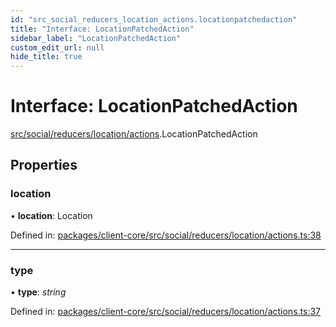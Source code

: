```yaml
---
id: "src_social_reducers_location_actions.locationpatchedaction"
title: "Interface: LocationPatchedAction"
sidebar_label: "LocationPatchedAction"
custom_edit_url: null
hide_title: true
---
```


# Interface: LocationPatchedAction

[src/social/reducers/location/actions](../modules/src_social_reducers_location_actions.md).LocationPatchedAction

## Properties

### location

• **location**: Location

Defined in: [packages/client-core/src/social/reducers/location/actions.ts:38](https://github.com/xr3ngine/xr3ngine/blob/716a06460/packages/client-core/src/social/reducers/location/actions.ts#L38)

___

### type

• **type**: *string*

Defined in: [packages/client-core/src/social/reducers/location/actions.ts:37](https://github.com/xr3ngine/xr3ngine/blob/716a06460/packages/client-core/src/social/reducers/location/actions.ts#L37)
